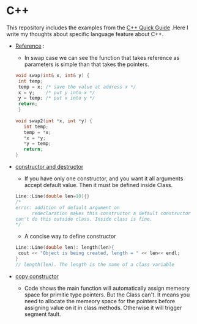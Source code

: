 # C++
This repository includes the examples from the [C++ Quick Guide](https://www.tutorialspoint.com/cplusplus/cpp_quick_guide.htm)
.Here I write my thoughts about specific language feature about C++.

- [Reference](https://github.com/XuShaoming/Programming_Language/blob/master/C%2B%2B/play_reference.cpp) :
  - In swap case we can see the function that takes reference as parameters is simple than that takes the pointers. 
  ```C++
  void swap(int& x, int& y) {
   int temp;
   temp = x; /* save the value at address x */
   x = y;    /* put y into x */
   y = temp; /* put x into y */
   return;
   }
   
  void swap2(int *x, int *y) {
     int temp;
     temp = *x;
     *x = *y;
     *y = temp;
     return;
  }
  ```
- [constructor and destructor](https://github.com/XuShaoming/Programming_Language/blob/master/C%2B%2B/oop/constructor_destructor.cpp)
  - If you have only one constructor, and you want it all arguments accept default value. Then it must be defined inside Class.
  ```C++
  Line::Line(double len=10){}
  /*
  error: addition of default argument on
        redeclaration makes this constructor a default constructor
  can't do this outside class. Inside class is fine.
  */
  ```
  - A concise way to define constructor
  ```C++
  Line::Line(double len): length(len){
   cout << "Object is being created, length = " << len<< endl;
  }
  // length(len). The length is the name of a class variable
  ```
  
- [copy constructor](https://github.com/XuShaoming/Programming_Language/blob/master/C%2B%2B/oop/copy_constructor.cpp)
  - Code shows the main function will automatically assign memeory space for primitie type pointers. But the Class can't. It means you need to allocate the memeory space for the pointers before assigning value on it in class methods. Otherwise it will trigger segment fault. 
